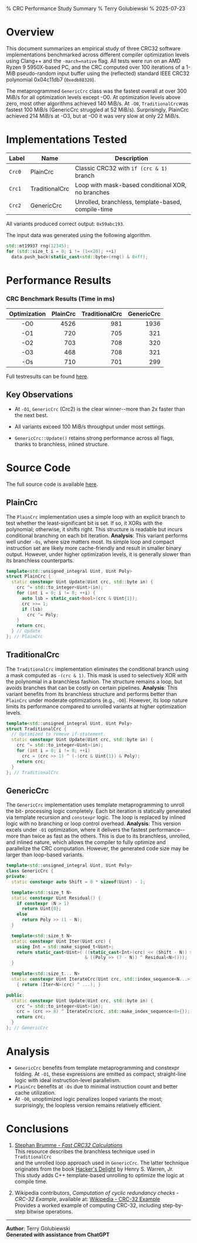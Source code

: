% CRC Performance Study Summary
% Terry Golubiewski
% 2025-07-23

# Overview

This document summarizes an empirical study of three CRC32 software
implementations benchmarked across different compiler optimization levels
using Clang++ and the `-march=native` flag. All tests were run on an
AMD Ryzen 9 5950X-based PC, and the CRC computed over 100 iterations of a
1-MiB pseudo-random input buffer using the (reflected) standard IEEE CRC32
polynomial 0x04c11db7 (`0xedb88320`).

The metaprogrammed `GenericCrc` class was the fastest overall at over 300 MiB/s
for all optimization levels except -O0.
At optimization levels above zero, most other algorithms achieved 140 MiB/s.
At `-O0`, `TraditionalCrc`was fastest 100 MiB/s (GenericCrc struggled at 52
MiB/s).  Surprisingly, PlainCrc achieved 214 MiB/s at -O3, but at -O0 it was
very slow at only 22 MiB/s.

# Implementations Tested

| Label  | Name           | Description                                        |
|--------|----------------|----------------------------------------------------|
| `Crc0` | PlainCrc       | Classic CRC32 with `if (crc & 1)` branch           |
| `Crc1` | TraditionalCrc | Loop with mask-based conditional XOR, no branches  |
| `Crc2` | GenericCrc     | Unrolled, branchless, template-based, compile-time |

All variants produced correct output: `0x59abc193`.

The input data was generated using the following algorithm.

```cpp
std::mt19937 rng(12345);
for (std::size_t i = 0; i != (1<<20); ++i)
  data.push_back(static_cast<std::byte>(rng() & 0xff);
```

# Performance Results

### CRC Benchmark Results (Time in ms)

| Optimization | PlainCrc | TraditionalCrc | GenericCrc  |
|:------------:|---------:|---------------:|------------:|
|     -O0      |     4526 |            981 |        1936 |
|     -O1      |      720 |            705 |         321 |
|     -O2      |      703 |            708 |         320 |
|     -O3      |      468 |            708 |         321 |
|     -Os      |      710 |            701 |         299 |

Full testresults can be found [here](LsbTestResults.txt).

## Key Observations
- At `-O1`, `GenericCrc` (Crc2) is the clear winner--more than 2x faster than
  the next best.

- All variants exceed 100 MiB/s throughput under most settings.

- `GenericCrc::Update()` retains strong performance across all flags, thanks
  to branchless, inlined structure.

# Source Code

The full source code is available [here](../src/tjg32.cpp).

## PlainCrc

The `PlainCrc` implementation uses a simple loop with an explicit branch to test
whether the least-significant bit is set. If so, it XORs with the polynomial;
otherwise, it shifts right. This structure is readable but incurs conditional
branching on each bit iteration.  **Analysis**: This variant performs well under
`-Os`, where size matters most. Its simple loop and compact instruction set are
likely more cache-friendly and result in smaller binary output. However, under
higher optimization levels, it is generally slower than its branchless
counterparts.

```cpp
template<std::unsigned_integral Uint, Uint Poly>
struct PlainCrc {
  static constexpr Uint Update(Uint crc, std::byte in) {
    crc ^= std::to_integer<Uint>(in);
    for (int i = 0; i != 8; ++i) {
      auto lsb = static_cast<bool>(crc & Uint{1});
      crc >>= 1;
      if (lsb)
        crc ^= Poly;
    }
    return crc;
  } // Update
}; // PlainCrc

```

## TraditionalCrc

The `TraditionalCrc` implementation eliminates the conditional branch using a
mask computed as `-(crc & 1)`. This mask is used to selectively XOR with the
polynomial in a branchless fashion. The structure remains a loop, but avoids
branches that can be costly on certain pipelines.  **Analysis**: This variant
benefits from its branchless structure and performs better than `PlainCrc` under
moderate optimizations (e.g., `-O0`). However, its loop nature limits its
performance compared to unrolled variants at higher optimization levels.

```cpp
template<std::unsigned_integral Uint, Uint Poly>
struct TraditionalCrc {
  // Optimized to remove if-statement.
  static constexpr Uint Update(Uint crc, std::byte in) {
    crc ^= std::to_integer<Uint>(in);
    for (int i = 0; i != 8; ++i)
      crc = (crc >> 1) ^ (-(crc & Uint{1}) & Poly);
    return crc;
  }
}; // TraditionalCrc
```

## GenericCrc

The `GenericCrc` implementation uses template metaprogramming to unroll the bit-
processing logic completely. Each bit iteration is statically generated via
template recursion and `constexpr` logic. The loop is replaced by inlined logic
with no branching or loop control overhead.  **Analysis**: This version excels
under `-O1` optimization, where it delivers the fastest performance--more than
twice as fast as the others. This is due to its branchless, unrolled, and
inlined nature, which allows the compiler to fully optimize and parallelize the
CRC computation. However, the generated code size may be larger than loop-based
variants.

```cpp
template<std::unsigned_integral Uint, Uint Poly>
class GenericCrc {
private:
  static constexpr auto Shift = 8 * sizeof(Uint) - 1;

  template<std::size_t N>
  static constexpr Uint Residual() {
    if constexpr (N > 1)
      return Uint{0};
    else
      return Poly >> (1 - N);
  }

  template<std::size_t N>
  static constexpr Uint Iter(Uint crc) {
    using Int = std::make_signed_t<Uint>;
    return static_cast<Uint>( ((static_cast<Int>(crc) << (Shift - N)) >> Shift)
                              & ((Poly >> (7 - N)) ^ Residual<N>()));
  }

  template<std::size_t... N>
  static constexpr Uint IterateCrc(Uint crc, std::index_sequence<N...>)
    { return (Iter<N>(crc) ^ ...); }

public:
  static constexpr Uint Update(Uint crc, std::byte in) {
    crc ^= std::to_integer<Uint>(in);
    crc = (crc >> 8) ^ IterateCrc(crc, std::make_index_sequence<8>{});
    return crc;
  }
}; // GenericCrc
```

# Analysis

- `GenericCrc` benefits from template metaprogramming and constexpr folding.
  At `-O1`, these expressions are emitted as compact, straight-line logic with
  ideal instruction-level parallelism.
- `PlainCrc` benefits at `-Os` due to minimal instruction count and better cache
  utilization.
- At `-O0`, unoptimized logic penalizes looped variants the most; surprisingly,
  the loopless version remains relatively efficient.

# Conclusions

1. [Stephan Brumme - *Fast CRC32 Calculations*](https://create.stephan-brumme.com/crc32/)  
   This resource describes the branchless technique used in `TraditionalCrc`  
   and the unrolled loop approach used in `GenericCrc`. The latter technique  
   originates from the book [Hacker's Delight](https://en.wikipedia.org/wiki/Hacker%27s_Delight)
   by Henry S. Warren, Jr.  
   This study adds C++ template-based unrolling to optimize the logic at  
   compile time.

2. Wikipedia contributors,
   *Computation of cyclic redundancy checks - CRC-32 Example*, available at:
   [Wikipedia - CRC-32 Example](https://en.wikipedia.org/wiki/Computation_of_cyclic_redundancy_checks@CRC-32_example)  
   Provides a worked example of computing CRC-32, including step-by-step bitwise operations.

---

**Author**: Terry Golubiewski  
**Generated with assistance from ChatGPT**
